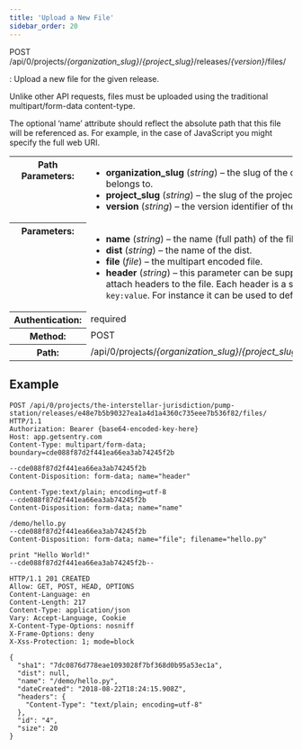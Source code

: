 ```yaml
---
title: 'Upload a New File'
sidebar_order: 20
---
```


POST /api/0/projects/_{organization_slug}_/_{project_slug}_/releases/_{version}_/files/

: Upload a new file for the given release.

  Unlike other API requests, files must be uploaded using the traditional multipart/form-data content-type.

  The optional ‘name’ attribute should reflect the absolute path that this file will be referenced as. For example, in the case of JavaScript you might specify the full web URI.

  <table class="table"><tbody valign="top"><tr><th>Path Parameters:</th><td><ul><li><strong>organization_slug</strong> (<em>string</em>) – the slug of the organization the release belongs to.</li><li><strong>project_slug</strong> (<em>string</em>) – the slug of the project to change the release of.</li><li><strong>version</strong> (<em>string</em>) – the version identifier of the release.</li></ul></td></tr><tr><th>Parameters:</th><td><ul><li><strong>name</strong> (<em>string</em>) – the name (full path) of the file.</li><li><strong>dist</strong> (<em>string</em>) – the name of the dist.</li><li><strong>file</strong> (<em>file</em>) – the multipart encoded file.</li><li><strong>header</strong> (<em>string</em>) – this parameter can be supplied multiple times to attach headers to the file. Each header is a string in the format <code class="docutils literal">key:value</code>. For instance it can be used to define a content type.</li></ul></td></tr><tr><th>Authentication:</th><td>required</td></tr><tr><th>Method:</th><td>POST</td></tr><tr><th>Path:</th><td>/api/0/projects/<em>{organization_slug}</em>/<em>{project_slug}</em>/releases/<em>{version}</em>/files/</td></tr></tbody></table>

## Example

```http
POST /api/0/projects/the-interstellar-jurisdiction/pump-station/releases/e48e7b5b90327ea1a4d1a4360c735eee7b536f82/files/ HTTP/1.1
Authorization: Bearer {base64-encoded-key-here}
Host: app.getsentry.com
Content-Type: multipart/form-data; boundary=cde088f87d2f441ea66ea3ab74245f2b

--cde088f87d2f441ea66ea3ab74245f2b
Content-Disposition: form-data; name="header"

Content-Type:text/plain; encoding=utf-8
--cde088f87d2f441ea66ea3ab74245f2b
Content-Disposition: form-data; name="name"

/demo/hello.py
--cde088f87d2f441ea66ea3ab74245f2b
Content-Disposition: form-data; name="file"; filename="hello.py"

print "Hello World!"
--cde088f87d2f441ea66ea3ab74245f2b--
```

```http
HTTP/1.1 201 CREATED
Allow: GET, POST, HEAD, OPTIONS
Content-Language: en
Content-Length: 217
Content-Type: application/json
Vary: Accept-Language, Cookie
X-Content-Type-Options: nosniff
X-Frame-Options: deny
X-Xss-Protection: 1; mode=block

{
  "sha1": "7dc0876d778eae1093028f7bf368d0b95a53ec1a",
  "dist": null,
  "name": "/demo/hello.py",
  "dateCreated": "2018-08-22T18:24:15.908Z",
  "headers": {
    "Content-Type": "text/plain; encoding=utf-8"
  },
  "id": "4",
  "size": 20
}
```
